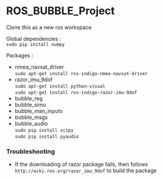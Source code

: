# ROS_BUBBLE_Project

Clone this as a new ros workspace

Global dependencies :  
`sudo pip install numpy`    

Packages : 
 - nmea_navsat_driver  
	`sudo apt-get install ros-indigo-nmea-navsat-driver`  
 - razor_imu_9dof  
	`sudo apt-get install python-visual`  
	`sudo apt-get install ros-indigo-razor-imu-9dof`  
 - bubble_reg  
 - bubble_simu  
 - bubble_man_inputs  
 - bubble_msgs  
 - bubble_audio  
	`sudo pip install scipy`  
	`sudo pip install pyaudio`  
	

### Troubleshooting
 - If the downloading of razor package fails, then follows `http://wiki.ros.org/razor_imu_9dof` to build the package